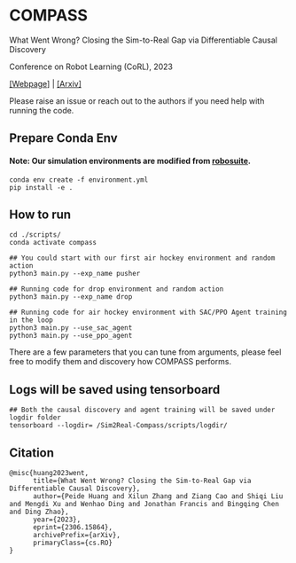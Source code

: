 # COMPASS
What Went Wrong? Closing the Sim-to-Real Gap via Differentiable Causal Discovery

Conference on Robot Learning (CoRL), 2023

[[Webpage]](https://sites.google.com/view/sim2real-compass) | [[Arxiv]](https://arxiv.org/abs/2306.15864)

Please raise an issue or reach out to the authors if you need help with running the code.

## Prepare Conda Env
#### Note: Our simulation environments are modified from [robosuite](https://github.com/ARISE-Initiative/robosuite).
```Shell
conda env create -f environment.yml
pip install -e .
```

## How to run
```Shell
cd ./scripts/
conda activate compass

## You could start with our first air hockey environment and random action
python3 main.py --exp_name pusher

## Running code for drop environment and random action
python3 main.py --exp_name drop

## Running code for air hockey environment with SAC/PPO Agent training in the loop
python3 main.py --use_sac_agent 
python3 main.py --use_ppo_agent
```
There are a few parameters that you can tune from arguments, please feel free to modify them and discovery how COMPASS performs.

## Logs will be saved using tensorboard
```Shell
## Both the causal discovery and agent training will be saved under logdir folder
tensorboard --logdir= /Sim2Real-Compass/scripts/logdir/
```

## Citation
```
@misc{huang2023went,
      title={What Went Wrong? Closing the Sim-to-Real Gap via Differentiable Causal Discovery}, 
      author={Peide Huang and Xilun Zhang and Ziang Cao and Shiqi Liu and Mengdi Xu and Wenhao Ding and Jonathan Francis and Bingqing Chen and Ding Zhao},
      year={2023},
      eprint={2306.15864},
      archivePrefix={arXiv},
      primaryClass={cs.RO}
}
```
